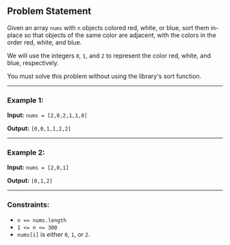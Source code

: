## Problem Statement

Given an array `nums` with `n` objects colored red, white, or blue, sort them in-place so that objects of the same color are adjacent, with the colors in the order red, white, and blue.

We will use the integers `0`, `1`, and `2` to represent the color red, white, and blue, respectively.

You must solve this problem without using the library's sort function.

---

### Example 1:

**Input:** `nums = [2,0,2,1,1,0]`

**Output:** `[0,0,1,1,2,2]`

---

### Example 2:

**Input:** `nums = [2,0,1]`

**Output:** `[0,1,2]`

---

### Constraints:

- `n == nums.length`
- `1 <= n <= 300`
- `nums[i]` is either `0`, `1`, or `2`.


